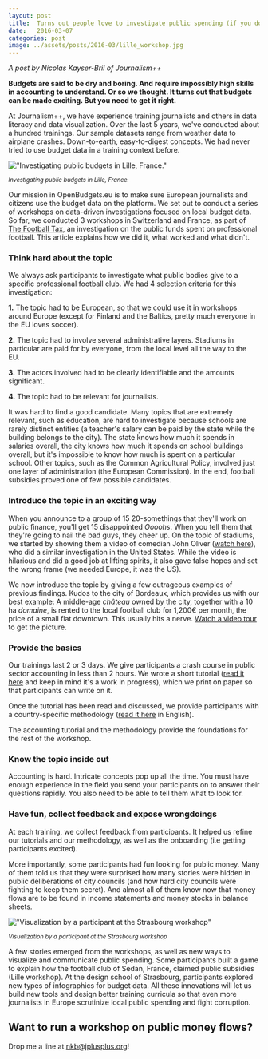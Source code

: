 ```yaml
---
layout: post
title:  Turns out people love to investigate public spending (if you do it right) 
date:   2016-03-07
categories: post
image: ../assets/posts/2016-03/lille_workshop.jpg
---
```


_A post by Nicolas Kayser-Bril of Journalism++_

**Budgets are said to be dry and boring. And require impossibly high skills in accounting to understand. Or so we thought. It turns out that budgets can be made exciting. But you need to get it right.**

At Journalism++, we have experience training journalists and others in data literacy and data visualization. Over the last 5 years, we've conducted about a hundred trainings. Our sample datasets range from weather data to airplane crashes. Down-to-earth, easy-to-digest concepts. We had never tried to use budget data in a training context before.

!["Investigating public budgets in Lille, France."]({{site.baseurl}}/assets/posts/2016-03/lille_workshop.jpg)

<small>_Investigating public budgets in Lille, France._</small>

Our mission in OpenBudgets.eu is to make sure European journalists and citizens use the budget data on the platform. We set out to conduct a series of workshops on data-driven investigations focused on local budget data. So far, we conducted 3 workshops in Switzerland and France, as part of [The Football Tax](http://thefootballtax.com), an investigation on the public funds spent on professional football. This article explains how we did it, what worked and what didn't.

### Think hard about the topic

We always ask participants to investigate what public bodies give to a specific professional football club. We had 4 selection criteria for this investigation: 

**1.** The topic had to be European, so that we could use it in workshops around Europe (except for Finland and the Baltics, pretty much everyone in the EU loves soccer). 

**2.** The topic had to involve several administrative layers. Stadiums in particular are paid for by everyone, from the local level all the way to the EU.

**3.** The actors involved had to be clearly identifiable and the amounts significant.

**4.** The topic had to be relevant for journalists.

It was hard to find a good candidate. Many topics that are extremely relevant, such as education, are hard to investigate because schools are rarely distinct entities (a teacher's salary can be paid by the state while the building belongs to the city). The state knows how much it spends in salaries overall, the city knows how much it spends on school buildings overall, but it's impossible to know how much is spent on a particular school. Other topics, such as the Common Agricultural Policy, involved just one layer of administration (the European Commission). In the end, football subsidies proved one of few possible candidates.

### Introduce the topic in an exciting way

When you announce to a group of 15 20-somethings that they'll work on public finance, you'll get 15 disappointed _Oooohs_. When you tell them that they're going to nail the bad guys, they cheer up. On the topic of stadiums, we started by showing them a video of comedian John Oliver ([watch here](https://www.youtube.com/watch?v=xcwJt4bcnXs)), who did a similar investigation in the United States. While the video is hilarious and did a good job at lifting spirits, it also gave false hopes and set the wrong frame (we needed Europe, it was the US).

We now introduce the topic by giving a few outrageous examples of previous findings. Kudos to the city of Bordeaux, which provides us with our best example: A middle-age _château_ owned by the city, together with a 10 ha _domaine_, is rented to the local football club for 1,200€ per month, the price of a small flat downtown. This usually hits a nerve. [Watch a video tour](https://www.youtube.com/watch?v=qlsloDQx_8w) to get the picture.

### Provide the basics

Our trainings last 2 or 3 days. We give participants a crash course in public sector accounting in less than 2 hours. We wrote a short tutorial ([read it here](https://docs.google.com/document/d/1JOa3Dn2xlGCtIo8fc6IBDAqABv2NoYAQu-8ozRkdGqU/edit#heading=h.6p616ihgx1d1) and keep in mind it's a work in progress), which we print on paper so that participants can write on it.

Once the tutorial has been read and discussed, we provide participants with a country-specific methodology ([read it here](https://docs.google.com/document/d/1Df9g4UDEq4a5ZPqlTdgEI3kcFEQCP1u_nf5cQRAxNho/edit#heading=h.m2phxk68vtkw) in English).

The accounting tutorial and the methodology provide the foundations for the rest of the workshop.

### Know the topic inside out

Accounting is hard. Intricate concepts pop up all the time. You must have enough experience in the field you send your participants on to answer their questions rapidly. You also need to be able to tell them what to look for.

### Have fun, collect feedback and expose wrongdoings

At each training, we collect feedback from participants. It helped us refine our tutorials and our methodology, as well as the onboarding (i.e getting participants excited).

More importantly, some participants had fun looking for public money. Many of them told us that they were surprised how many stories were hidden in public deliberations of city councils (and how hard city councils were fighting to keep them secret). And almost all of them know now that money flows are to be found in income statements and money stocks in balance sheets. 

!["Visualization by a participant at the Strasbourg workshop"]({{site.baseurl}}/assets/posts/2016-03/strasbourg_workshop.png)

<small>_Visualization by a participant at the Strasbourg workshop_</small>

A few stories emerged from the workshops, as well as new ways to visualize and communicate public spending. Some participants built a game to explain how the football club of Sedan, France, claimed public subsidies (Lille workshop). At the design school of Strasbourg, participants explored new types of infographics for budget data. All these innovations will let us build new tools and design better training curricula so that even more journalists in Europe scrutinize local public spending and fight corruption. 

## Want to run a workshop on public money flows?

Drop me a line at nkb@jplusplus.org!